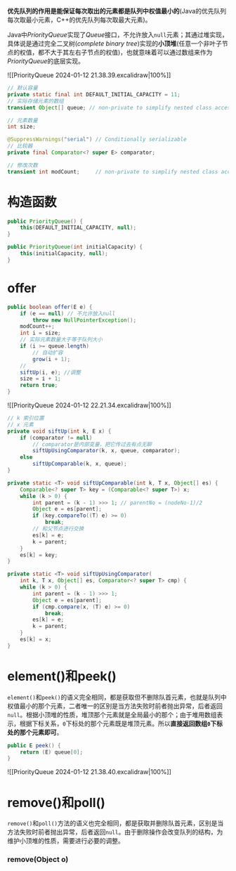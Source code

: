 **优先队列的作用是能保证每次取出的元素都是队列中权值最小的**(Java的优先队列每次取最小元素，C++的优先队列每次取最大元素)。

Java中*PriorityQueue*实现了*Queue*接口，不允许放入`null`元素；其通过堆实现，具体说是通过完全二叉树(_complete binary tree_)实现的**小顶堆**(任意一个非叶子节点的权值，都不大于其左右子节点的权值)，也就意味着可以通过数组来作为*PriorityQueue*的底层实现。

![[PriorityQueue 2024-01-12 21.38.39.excalidraw|100%]]

```java
// 默认容量
private static final int DEFAULT_INITIAL_CAPACITY = 11;
// 实际存储元素的数组
transient Object[] queue; // non-private to simplify nested class access

// 元素数量
int size;

@SuppressWarnings("serial") // Conditionally serializable
// 比较器
private final Comparator<? super E> comparator;

// 修改次数
transient int modCount;     // non-private to simplify nested class access
```

# 构造函数

```java
public PriorityQueue() {
	this(DEFAULT_INITIAL_CAPACITY, null);
}

public PriorityQueue(int initialCapacity) {
	this(initialCapacity, null);
}

```

# offer

```java
public boolean offer(E e) {
	if (e == null) // 不允许放入null
		throw new NullPointerException();
	modCount++;
	int i = size;
	// 实际元素数量大于等于队列大小
	if (i >= queue.length)
		// 自动扩容
		grow(i + 1);
	// 
	siftUp(i, e); //调整
	size = i + 1;
	return true;
}

```

![[PriorityQueue 2024-01-12 22.21.34.excalidraw|100%]]

```java
// k 索引位置
// x 元素
private void siftUp(int k, E x) {
	if (comparator != null)
		// comparator是内部变量，把它传过去有点无聊
		siftUpUsingComparator(k, x, queue, comparator);
	else
		siftUpComparable(k, x, queue);
}

private static <T> void siftUpComparable(int k, T x, Object[] es) {
	Comparable<? super T> key = (Comparable<? super T>) x;
	while (k > 0) {
		int parent = (k - 1) >>> 1; // parentNo = (nodeNo-1)/2
		Object e = es[parent];
		if (key.compareTo((T) e) >= 0)
			break;
		// 和父节点进行交换
		es[k] = e;
		k = parent;
	}
	es[k] = key;
}

private static <T> void siftUpUsingComparator(
	int k, T x, Object[] es, Comparator<? super T> cmp) {
	while (k > 0) {
		int parent = (k - 1) >>> 1;
		Object e = es[parent];
		if (cmp.compare(x, (T) e) >= 0)
			break;
		es[k] = e;
		k = parent;
	}
	es[k] = x;
}
```

# element()和peek()

`element()`和`peek()`的语义完全相同，都是获取但不删除队首元素，也就是队列中权值最小的那个元素，二者唯一的区别是当方法失败时前者抛出异常，后者返回`null`。根据小顶堆的性质，堆顶那个元素就是全局最小的那个；由于堆用数组表示，根据下标关系，`0`下标处的那个元素既是堆顶元素。所以**直接返回数组`0`下标处的那个元素即可**。

```java
public E peek() {
	return (E) queue[0];
}
```
![[PriorityQueue 2024-01-12 21.38.40.excalidraw|100%]]

# remove()和poll()

`remove()`和`poll()`方法的语义也完全相同，都是获取并删除队首元素，区别是当方法失败时前者抛出异常，后者返回`null`。由于删除操作会改变队列的结构，为维护小顶堆的性质，需要进行必要的调整。

### remove(Object o)


